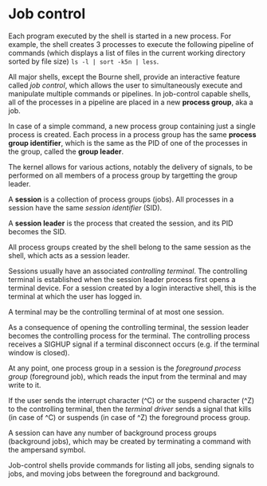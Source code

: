 # Job control

Each program executed by the shell is started in a new process. For example, the shell creates 3 processes to execute the following pipeline of commands (which displays a list of files in the current working directory sorted by file size) `ls -l | sort -k5n | less`.

All major shells, except the Bourne shell, provide an interactive feature called *job control*, which allows the user to simultaneously execute and manipulate multiple commands or pipelines. In job-control capable shells, all of the processes in a pipeline are placed in a new **process group**, aka a job.

In case of a simple command, a new process group containing just a single process is created. Each process in a process group has the same **process group identifier**, which is the same as the PID of one of the processes in the group, called the **group leader**.

The kernel allows for various actions, notably the delivery of signals, to be performed on all members of a process group by targetting the group leader.

A **session** is a collection of process groups (jobs). All processes in a session have the same *session identifier* (SID).

A **session leader** is the process that created the session, and its PID becomes the SID.

All process groups created by the shell belong to the same session as the shell, which acts as a session leader.

Sessions usually have an associated *controlling terminal*. The controlling terminal is established when the session leader process first opens a terminal device. For a session created by a login interactive shell, this is the terminal at which the user has logged in.

A terminal may be the controlling terminal of at most one session.

As a consequence of opening the controlling terminal, the session leader becomes the controlling process for the terminal. The controlling process receives a SIGHUP signal if a terminal disconnect occurs (e.g. if the terminal window is closed).

At any point, one process group in a session is the *foreground process group* (foreground job), which reads the input from the terminal and may write to it.

If the user sends the interrupt character (^C) or the suspend character (^Z) to the controlling terminal, then the *terminal driver* sends a signal that kills (in case of ^C) or suspends (in case of ^Z) the foreground process group.

A session can have any number of background process groups (background jobs), which may be created by terminating a command with the ampersand symbol.

Job-control shells provide commands for listing all jobs, sending signals to jobs, and moving jobs between the foreground and background.
